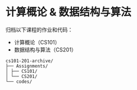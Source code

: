 # 计算概论 & 数据结构与算法
归档以下课程的作业和代码：
- 计算概论（CS101）
- 数据结构与算法（CS201）

```
cs101-201-archive/
├── Assignments/
│ ├── CS101/
│ └── CS201/
└── codes/
```
